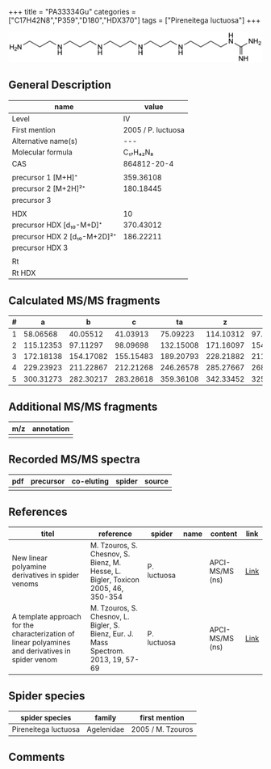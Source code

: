 +++
title = "PA33334Gu"
categories = ["C17H42N8","P359","D180","HDX370"]
tags = ["Pireneitega luctuosa"]
+++

![](/img/PA33334Gu.png)

## General Description

| name                         | value              |
|------------------------------|--------------------|
| Level                        | IV                 |
| First mention                | 2005 / P. luctuosa |
| Alternative name(s)          | ---                |
| Molecular formula            | C₁₇H₄₂N₈           |
| CAS                          | 864812-20-4        |
|                              |                    |
| precursor 1 [M+H]⁺           | 359.36108          |
| precursor 2 [M+2H]²⁺         | 180.18445          |
| precursor 3                  |                    |
|                              |                    |
| HDX                          | 10                 |
| precursor HDX   [d₁₀-M+D]⁺   | 370.43012          |
| precursor HDX 2 [d₁₀-M+2D]²⁺ | 186.22211          |
| precursor HDX 3              |                    |
|                              |                    |
| Rt                           |                    |
| Rt HDX                       |                    |

## Calculated MS/MS fragments

| # | a         | b         | c         | ta        | z         | y         | tz        |
|---|-----------|-----------|-----------|-----------|-----------|-----------|-----------|
| 1 | 58.06568  | 40.05512  | 41.03913  | 75.09223  | 114.10312 | 97.07657  | 131.12967 |
| 2 | 115.12353 | 97.11297  | 98.09698  | 132.15008 | 171.16097 | 154.13442 | 188.18752 |
| 3 | 172.18138 | 154.17082 | 155.15483 | 189.20793 | 228.21882 | 211.19227 | 245.24537 |
| 4 | 229.23923 | 211.22867 | 212.21268 | 246.26578 | 285.27667 | 268.25012 | 302.30322 |
| 5 | 300.31273 | 282.30217 | 283.28618 | 359.36108 | 342.33452 | 325.30797 | 359.36107 |

## Additional MS/MS fragments

| m/z | annotation |
|-----|------------|
|     |            |

## Recorded MS/MS spectra

| pdf | precursor | co-eluting | spider | source |
|-----|-----------|------------|--------|--------|
|     |           |            |        |        |

## References

| titel                                                                                             | reference                                                                           | spider      | name | content         | link                                                  |
|---------------------------------------------------------------------------------------------------|-------------------------------------------------------------------------------------|-------------|------|-----------------|-------------------------------------------------------|
| New linear polyamine derivatives in spider venoms                                                 | M. Tzouros, S. Chesnov, S. Bienz, M. Hesse, L. Bigler, Toxicon 2005, 46, 350-354    | P. luctuosa |      | APCI-MS/MS (ns) | [Link](https://doi.org/10.1016/j.toxicon.2005.04.018) |
| A template approach for the characterization of linear polyamines and derivatives in spider venom | M. Tzouros, S. Chesnov, L. Bigler, S. Bienz, Eur. J. Mass Spectrom. 2013, 19, 57-69 | P. luctuosa |      | APCI-MS/MS (ns) | [Link](https://doi.org/10.1255/ejms.1213)             |

## Spider species

| spider species       | family     | first mention     |
|----------------------|------------|-------------------|
| Pireneitega luctuosa | Agelenidae | 2005 / M. Tzouros |

## Comments